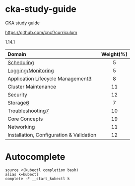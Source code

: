 # cka-study-guide
CKA study guide

https://github.com/cncf/curriculum

1.14.1

| Domain                                   | Weight(%) |
|:---------------------------------------- |:---------:|
| [Scheduling][1]                          | 5         |
| [Logging/Monitoring][2]                  | 5         |
| Application Lifecycle Management[3]      | 8         |
| Cluster Maintenance                      | 11        |
| Security                                 | 12        |
| Storage[6]                               | 7         |
| Troubleshooting[7]                       | 10        |
| Core Concepts                            | 19        |
| Networking                               | 11        |
| Installation, Configuration & Validation | 12        |

# Autocomplete
```
source <(kubectl completion bash)
alias k=kubectl
complete -F __start_kubectl k
```

[1]: scheduling.md
[2]: logging-monitoring.md
[3]: application-lifecycle-management.md
[6]: storage.md
[7]: troubleshooting.md
